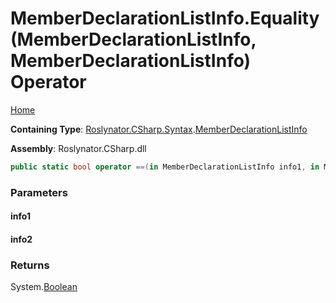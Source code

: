 # MemberDeclarationListInfo\.Equality\(MemberDeclarationListInfo, MemberDeclarationListInfo\) Operator

[Home](../../../../../README.md)

**Containing Type**: [Roslynator.CSharp.Syntax](../../README.md)\.[MemberDeclarationListInfo](../README.md)

**Assembly**: Roslynator\.CSharp\.dll

```csharp
public static bool operator ==(in MemberDeclarationListInfo info1, in MemberDeclarationListInfo info2)
```

### Parameters

#### info1





#### info2





### Returns

System\.[Boolean](https://docs.microsoft.com/en-us/dotnet/api/system.boolean)

